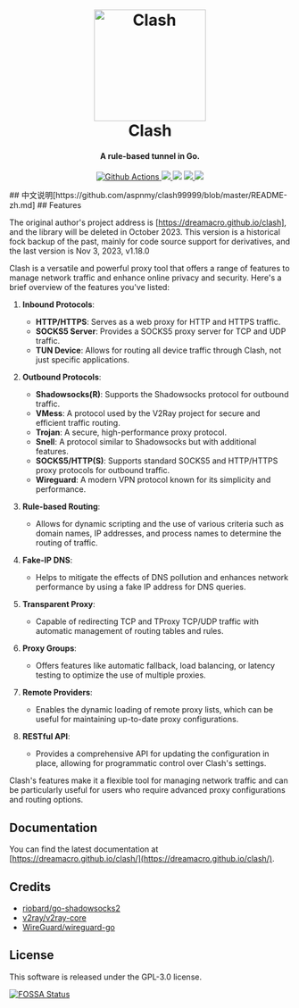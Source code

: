 <h1 align="center">
  <img src="https://github.com/MysticalDevil/clash/raw/master/docs/logo.png" alt="Clash" width="200">
  <br>Clash<br>
</h1>

<h4 align="center">A rule-based tunnel in Go.</h4>

<p align="center">
  <a href="https://github.com/MysticalDevil/clash/actions">
    <img src="https://img.shields.io/github/actions/workflow/status/MysticalDevil/clash/release.yml?branch=master&style=flat-square" alt="Github Actions">
  </a>
  <a href="https://goreportcard.com/report/github.com/MysticalDevil/clash">
    <img src="https://goreportcard.com/badge/github.com/MysticalDevil/clash?style=flat-square">
  </a>
  <img src="https://img.shields.io/github/go-mod/go-version/MysticalDevil/clash?style=flat-square">
  <a href="https://github.com/MysticalDevil/clash/releases">
    <img src="https://img.shields.io/github/release/MysticalDevil/clash/all.svg?style=flat-square">
  </a>
  <a href="https://github.com/MysticalDevil/clash/releases/tag/premium">
    <img src="https://img.shields.io/badge/release-Premium-00b4f0?style=flat-square">
  </a>
</p>
## 中文说明[https://github.com/aspnmy/clash99999/blob/master/README-zh.md]
## Features

The original author's project address is [https://dreamacro.github.io/clash], and the library will be deleted in October 2023.
This version is a historical fock backup of the past, mainly for code source support for derivatives, and the last version is Nov 3, 2023, v1.18.0


Clash is a versatile and powerful proxy tool that offers a range of features to manage network traffic and enhance online privacy and security. Here's a brief overview of the features you've listed:

1. **Inbound Protocols**:
   - **HTTP/HTTPS**: Serves as a web proxy for HTTP and HTTPS traffic.
   - **SOCKS5 Server**: Provides a SOCKS5 proxy server for TCP and UDP traffic.
   - **TUN Device**: Allows for routing all device traffic through Clash, not just specific applications.

2. **Outbound Protocols**:
   - **Shadowsocks(R)**: Supports the Shadowsocks protocol for outbound traffic.
   - **VMess**: A protocol used by the V2Ray project for secure and efficient traffic routing.
   - **Trojan**: A secure, high-performance proxy protocol.
   - **Snell**: A protocol similar to Shadowsocks but with additional features.
   - **SOCKS5/HTTP(S)**: Supports standard SOCKS5 and HTTP/HTTPS proxy protocols for outbound traffic.
   - **Wireguard**: A modern VPN protocol known for its simplicity and performance.

3. **Rule-based Routing**:
   - Allows for dynamic scripting and the use of various criteria such as domain names, IP addresses, and process names to determine the routing of traffic.

4. **Fake-IP DNS**:
   - Helps to mitigate the effects of DNS pollution and enhances network performance by using a fake IP address for DNS queries.

5. **Transparent Proxy**:
   - Capable of redirecting TCP and TProxy TCP/UDP traffic with automatic management of routing tables and rules.

6. **Proxy Groups**:
   - Offers features like automatic fallback, load balancing, or latency testing to optimize the use of multiple proxies.

7. **Remote Providers**:
   - Enables the dynamic loading of remote proxy lists, which can be useful for maintaining up-to-date proxy configurations.

8. **RESTful API**:
   - Provides a comprehensive API for updating the configuration in place, allowing for programmatic control over Clash's settings.

Clash's features make it a flexible tool for managing network traffic and can be particularly useful for users who require advanced proxy configurations and routing options.


## Documentation

You can find the latest documentation at [https://dreamacro.github.io/clash/](https://dreamacro.github.io/clash/).

## Credits

- [riobard/go-shadowsocks2](https://github.com/riobard/go-shadowsocks2)
- [v2ray/v2ray-core](https://github.com/v2ray/v2ray-core)
- [WireGuard/wireguard-go](https://github.com/WireGuard/wireguard-go)

## License

This software is released under the GPL-3.0 license.

[![FOSSA Status](https://app.fossa.io/api/projects/git%2Bgithub.com%2FDreamacro%2Fclash.svg?type=large)](https://app.fossa.io/projects/git%2Bgithub.com%2FDreamacro%2Fclash?ref=badge_large)
